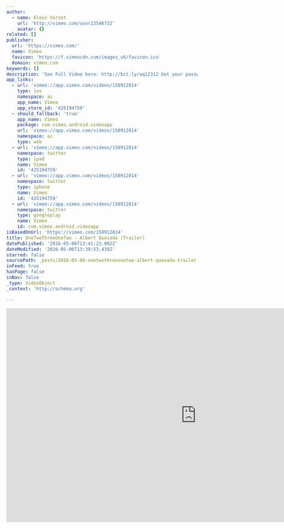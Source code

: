 ```yaml
---
author:
  - name: Klein Verzet
    url: 'http://vimeo.com/user23546722'
    avatar: {}
related: []
publisher:
  url: 'https://vimeo.com/'
  name: Vimeo
  favicon: 'https://f.vimeocdn.com/images_v6/favicon.ico'
  domain: vimeo.com
keywords: []
description: 'See Full Video here: http://bit.ly/aq12312 Get your password by asking Albert at quesadaalbert@gmail.com website: https://veraalbert.wordpress.com/alberts-work/flamenco-2015/'
app_links:
  - url: 'vimeo://app.vimeo.com/videos/150912814'
    type: ios
    namespace: ai
    app_name: Vimeo
    app_store_id: '425194759'
  - should_fallback: 'true'
    app_name: Vimeo
    package: com.vimeo.android.videoapp
    url: 'vimeo://app.vimeo.com/videos/150912814'
    namespace: ai
    type: web
  - url: 'vimeo://app.vimeo.com/videos/150912814'
    namespace: twitter
    type: ipad
    name: Vimeo
    id: '425194759'
  - url: 'vimeo://app.vimeo.com/videos/150912814'
    namespace: twitter
    type: iphone
    name: Vimeo
    id: '425194759'
  - url: 'vimeo://app.vimeo.com/videos/150912814'
    namespace: twitter
    type: googleplay
    name: Vimeo
    id: com.vimeo.android.videoapp
isBasedOnUrl: 'https://vimeo.com/150912814'
title: OneTwoThreeOneTwo - Albert Quesada (Trailer)
datePublished: '2016-05-06T13:41:23.002Z'
dateModified: '2016-05-06T13:39:53.439Z'
starred: false
sourcePath: _posts/2016-05-06-onetwothreeonetwo-albert-quesada-trailer.md
inFeed: true
hasPage: false
inNav: false
_type: VideoObject
_context: 'http://schema.org'

---
```

<iframe src="https://cdn.embedly.com/widgets/media.html?src=https%3A%2F%2Fplayer.vimeo.com%2Fvideo%2F150912814&amp;url=https%3A%2F%2Fvimeo.com%2F150912814&amp;image=http%3A%2F%2Fi.vimeocdn.com%2Fvideo%2F550556894_1280.jpg&amp;key=b7d04c9b404c499eba89ee7072e1c4f7&amp;type=text%2Fhtml&amp;schema=vimeo" width="1000" height="563" scrolling="no" frameborder="0" allowfullscreen="" style=""></iframe>